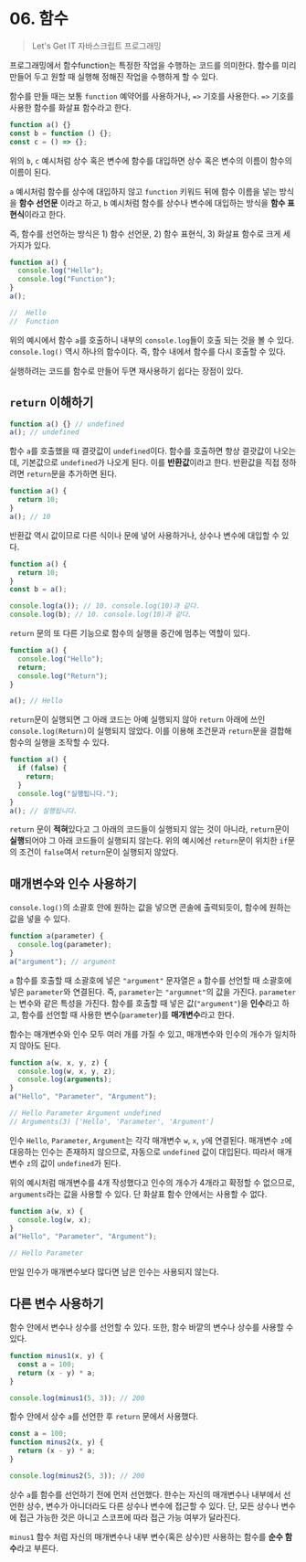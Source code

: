 # 06. 함수

> Let's Get IT 자바스크립트 프로그래밍

프로그래밍에서 함수function는 특정한 작업을 수행하는 코드를 의미한다. 함수를 미리 만들어 두고 원할 때 실행해 정해진 작업을 수행하게 할 수 있다.

함수를 만들 때는 보통 `function` 예약어를 사용하거나, `=>` 기호를 사용한다. `=>` 기호를 사용한 함수를 화살표 함수라고 한다.

```js
function a() {}
const b = function () {};
const c = () => {};
```

위의 `b`, `c` 예시처럼 상수 혹은 변수에 함수를 대입하면 상수 혹은 변수의 이름이 함수의 이름이 된다.

`a` 예시처럼 함수를 상수에 대입하지 않고 `function` 키워드 뒤에 함수 이름을 넣는 방식을 **함수 선언문** 이라고 하고, `b` 예시처럼 함수를 상수나 변수에 대입하는 방식을 **함수 표현식**이라고 한다.

즉, 함수를 선언하는 방식은 1) 함수 선언문, 2) 함수 표현식, 3) 화살표 함수로 크게 세 가지가 있다.

```js
function a() {
  console.log("Hello");
  console.log("Function");
}
a();

//  Hello
//  Function
```

위의 예시에서 함수 `a`를 호출하니 내부의 `console.log`들이 호출 되는 것을 볼 수 있다. `console.log()` 역시 하나의 함수이다. 즉, 함수 내에서 함수를 다시 호출할 수 있다.

실행하려는 코드를 함수로 만들어 두면 재사용하기 쉽다는 장점이 있다.

## `return` 이해하기

```js
function a() {} // undefined
a(); // undefined
```

함수 `a`를 호출했을 때 결괏값이 `undefined`이다. 함수를 호출하면 항상 결괏값이 나오는데, 기본값으로 `undefined`가 나오게 된다. 이를 **반환값**이라고 한다. 반환값을 직접 정하려면 `return`문을 추가하면 된다.

```js
function a() {
  return 10;
}
a(); // 10
```

반환값 역시 값이므로 다른 식이나 문에 넣어 사용하거나, 상수나 변수에 대입할 수 있다.

```js
function a() {
  return 10;
}
const b = a();

console.log(a()); // 10. console.log(10)과 같다.
console.log(b); // 10. console.log(10)과 같다.
```

`return` 문의 또 다른 기능으로 함수의 실행을 중간에 멈추는 역할이 있다.

```js
function a() {
  console.log("Hello");
  return;
  console.log("Return");
}

a(); // Hello
```

`return`문이 실행되면 그 아래 코드는 아예 실행되지 않아 `return` 아래에 쓰인 `console.log(Return)`이 실행되지 않았다. 이를 이용해 조건문과 `return`문을 결합해 함수의 실행을 조작할 수 있다.

```js
function a() {
  if (false) {
    return;
  }
  console.log("실행됩니다.");
}
a(); // 실행됩니다.
```

`return` 문이 **적혀**있다고 그 아래의 코드들이 실행되지 않는 것이 아니라, `return`문이 **실행**되어야 그 아래 코드들이 실행되지 않는다. 위의 예시에선 `return`문이 위치한 `if`문의 조건이 `false`여서 `return`문이 실행되지 않았다.

## 매개변수와 인수 사용하기

`console.log()`의 소괄호 안에 원하는 값을 넣으면 콘솔에 출력되듯이, 함수에 원하는 값을 넣을 수 있다.

```js
function a(parameter) {
  console.log(parameter);
}
a("argument"); // argument
```

`a` 함수를 호출할 때 소괄호에 넣은 `"argument"` 문자열은 `a` 함수를 선언할 때 소괄호에 넣은 `parameter`와 연결된다. 즉, `parameter`는 `"argumnet"`의 값을 가진다. `parameter`는 변수와 같은 특성을 가진다. 함수를 호출할 때 넣은 값(`"argument"`)을 **인수**라고 하고, 함수를 선언할 때 사용한 변수(`parameter`)를 **매개변수**라고 한다.

함수는 매개변수와 인수 모두 여러 개를 가질 수 있고, 매개변수와 인수의 개수가 일치하지 않아도 된다.

```js
function a(w, x, y, z) {
  console.log(w, x, y, z);
  console.log(arguments);
}
a("Hello", "Parameter", "Argument");

// Hello Parameter Argument undefined
// Arguments(3) ['Hello', 'Parameter', 'Argument']
```

인수 `Hello`, `Parameter`, `Argument`는 각각 매개변수 `w`, `x`, `y`에 연결된다. 매개변수 `z`에 대응하는 인수는 존재하지 않으므로, 자동으로 `undefined` 값이 대입된다. 따라서 매개변수 `z`의 값이 `undefined`가 된다.

위의 예시처럼 매개변수를 4개 작성했다고 인수의 개수가 4개라고 확정할 수 없으므로, `arguments`라는 값을 사용할 수 있다. 단 화살표 함수 안에서는 사용할 수 없다.

```js
function a(w, x) {
  console.log(w, x);
}
a("Hello", "Parameter", "Argument");

// Hello Parameter
```

만일 인수가 매개변수보다 많다면 남은 인수는 사용되지 않는다.

## 다른 변수 사용하기

함수 안에서 변수나 상수를 선언할 수 있다. 또한, 함수 바깥의 변수나 상수를 사용할 수 있다.

```js
function minus1(x, y) {
  const a = 100;
  return (x - y) * a;
}

console.log(minus1(5, 3)); // 200
```

함수 안에서 상수 `a`를 선언한 후 `return` 문에서 사용했다.

```js
const a = 100;
function minus2(x, y) {
  return (x - y) * a;
}

console.log(minus2(5, 3)); // 200
```

상수 `a`를 함수를 선언하기 전에 먼저 선언했다. 한수는 자신의 매개변수나 내부에서 선언한 상수, 변수가 아니더라도 다른 상수나 변수에 접근할 수 있다. 단, 모든 상수나 변수에 접근 가능한 것은 아니고 스코프에 따라 접근 가능 여부가 달라진다.

`minus1` 함수 처럼 자신의 매개변수나 내부 변수(혹은 상수)만 사용하는 함수를 **순수 함수**라고 부른다.
